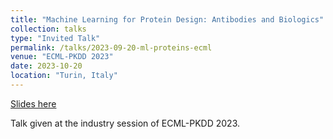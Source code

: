 ```yaml
---
title: "Machine Learning for Protein Design: Antibodies and Biologics"
collection: talks
type: "Invited Talk"
permalink: /talks/2023-09-20-ml-proteins-ecml
venue: "ECML-PKDD 2023"
date: 2023-10-20
location: "Turin, Italy"
---
```


[Slides here](https://www.slideshare.net/slideshow/machine-learning-for-protein-design-antibodies-and-biologics/269245965)

Talk given at the industry session of ECML-PKDD 2023.
